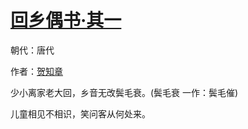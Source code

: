 # [回乡偶书·其一](http://so.gushiwen.org/view_70849.aspx)

朝代：唐代

作者：[贺知章](http://so.gushiwen.org/author_368.aspx)

少小离家老大回，乡音无改鬓毛衰。(鬓毛衰 一作：鬓毛催)

儿童相见不相识，笑问客从何处来。


